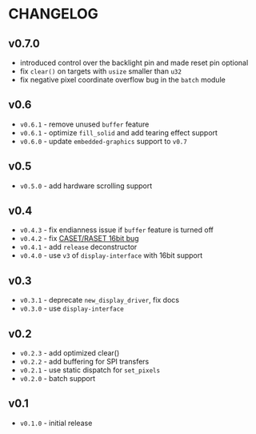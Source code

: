 # CHANGELOG

## v0.7.0

* introduced control over the backlight pin and made reset pin optional
* fix `clear()` on targets with `usize` smaller than `u32` 
* fix negative pixel coordinate overflow bug in the `batch` module

## v0.6

* `v0.6.1` - remove unused `buffer` feature
* `v0.6.1` - optimize `fill_solid` and add tearing effect support
* `v0.6.0` - update `embedded-graphics` support to `v0.7`

## v0.5

* `v0.5.0` - add hardware scrolling support

## v0.4

* `v0.4.3` - fix endianness issue if `buffer` feature is turned off
* `v0.4.2` - fix [CASET/RASET 16bit bug](https://github.com/almindor/st7789/issues/9)
* `v0.4.1` - add `release` deconstructor
* `v0.4.0` - use `v3` of `display-interface` with 16bit support

## v0.3

* `v0.3.1` - deprecate `new_display_driver`, fix docs
* `v0.3.0` - use `display-interface`

## v0.2

* `v0.2.3` - add optimized clear()
* `v0.2.2` - add buffering for SPI transfers
* `v0.2.1` - use static dispatch for `set_pixels`
* `v0.2.0` - batch support

## v0.1

* `v0.1.0` - initial release

